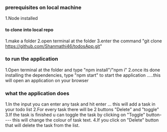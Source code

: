 ### prerequisites on local machine
1.Node installed


#### to clone into local repo
1.make a folder 
2.open terminal at the folder
3.enter the command "git clone https://github.com/Shanmathi46/todosApp.git"

### to run the application
1.Open terminal at the folder and type "npm install"/"npm i"
2.once its done installing the dependencies, type "npm start" to start the application
.....this will open an application on your browser

### what the application does
1.In the input you can enter any task and hit enter ... this will add a task in your todo list
2.For every task there will be 2 buttons "Delete" and "toggle"
3.If the task is finished u can toggle the task by clicking on "Toggle" button---- this will change the colour of task text.
4.If you click on "Delete" button that will delete the task from the list.

